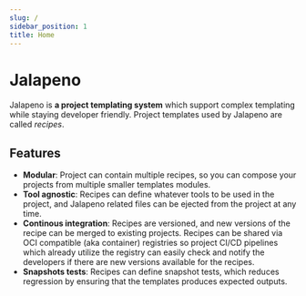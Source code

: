 ```yaml
---
slug: /
sidebar_position: 1
title: Home
---
```


# Jalapeno

Jalapeno is **a project templating system** which support complex templating while staying developer friendly. Project templates used by Jalapeno are called _recipes_.

## Features

- **Modular**: Project can contain multiple recipes, so you can compose your projects from multiple smaller templates modules.
- **Tool agnostic**: Recipes can define whatever tools to be used in the project, and Jalapeno related files can be ejected from the project at any time.
- **Continous integration**: Recipes are versioned, and new versions of the recipe can be merged to existing projects. Recipes can be shared via OCI compatible (aka container) registries so project CI/CD pipelines which already utilize the registry can easily check and notify the developers if there are new versions available for the recipes.
- **Snapshots tests**: Recipes can define snapshot tests, which reduces regression by ensuring that the templates produces expected outputs.
